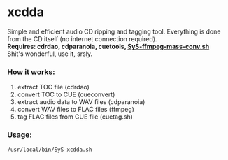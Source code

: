 # xcdda
Simple and efficient audio CD ripping and tagging tool. Everything is done from the CD itself (no internet connection required).  
**Requires: cdrdao, cdparanoia, cuetools, [SyS-ffmpeg-mass-conv.sh](https://github.com/ResponSySS/ffmpeg-mass-conv/)**  
Shit's wonderful, use it, srsly.

### How it works:

1. extract TOC file (cdrdao)
2. convert TOC to CUE (cueconvert)
3. extract audio data to WAV files (cdparanoia)
4. convert WAV files to FLAC files (ffmpeg)
5. tag FLAC files from CUE file (cuetag.sh)

### Usage:

`/usr/local/bin/SyS-xcdda.sh`
